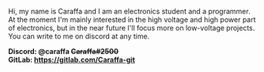 Hi, my name is Caraffa and I am an electronics student and a programmer. At the moment I'm mainly interested in the high voltage and high power part of electronics, but in the near future I'll focus more on low-voltage projects. You can write to me on discord at any time.

**Discord: @caraffa ~~Caraffa#2500~~**   
**GitLab: https://gitlab.com/Caraffa-git**   

<!--
**Caraffa-git/Caraffa-git** is a ✨ _special_ ✨ repository because its `README.md` (this file) appears on your GitHub profile.

Here are some ideas to get you started:

- 🔭 I’m currently working on ...
- 🌱 I’m currently learning ...
- 👯 I’m looking to collaborate on ...
- 🤔 I’m looking for help with ...
- 💬 Ask me about ...
- 📫 How to reach me: ...
- 😄 Pronouns: ...
- ⚡ Fun fact: ...
-->
